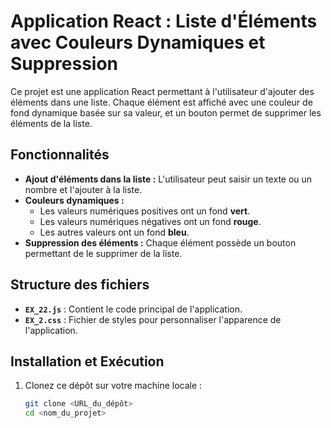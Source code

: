 # Application React : Liste d'Éléments avec Couleurs Dynamiques et Suppression

Ce projet est une application React permettant à l'utilisateur d'ajouter des éléments dans une liste. Chaque élément est affiché avec une couleur de fond dynamique basée sur sa valeur, et un bouton permet de supprimer les éléments de la liste.

## Fonctionnalités

- **Ajout d'éléments dans la liste :** L'utilisateur peut saisir un texte ou un nombre et l'ajouter à la liste.
- **Couleurs dynamiques :**
  - Les valeurs numériques positives ont un fond **vert**.
  - Les valeurs numériques négatives ont un fond **rouge**.
  - Les autres valeurs ont un fond **bleu**.
- **Suppression des éléments :** Chaque élément possède un bouton permettant de le supprimer de la liste.

## Structure des fichiers

- **`EX_22.js`** : Contient le code principal de l'application.
- **`EX_2.css`** : Fichier de styles pour personnaliser l'apparence de l'application.

## Installation et Exécution

1. Clonez ce dépôt sur votre machine locale :
   ```bash
   git clone <URL_du_dépôt>
   cd <nom_du_projet>
